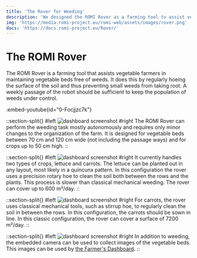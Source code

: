 ```yaml
---
title: 'The Rover for Weeding'
description: 'We designed the ROMI Rover as a farming tool to assist vegetable farmers in maintaining vegetable beds free of weeds. It does this by regularly hoeing the surface of the soil and thus preventing small weeds from taking root. It can do this task mostly autonomously and requires only minor changes to the organization of the farm.'
img: 'https://media.romi-project.eu/romi-web/assets/images/rover.png'
docs: 'https://docs.romi-project.eu/Rover/'
---
```


# The ROMI Rover

The ROMI Rover is a farming tool that assists vegetable farmers in maintaining vegetable beds free of weeds. It does this by regularly hoeing the surface of the soil and thus preventing small weeds from taking root. A weekly passage of the robot should be sufficient to keep the population of weeds under control.

:embed-youtube{id="0-Focjjzc7k"}

::section-split{}
#left
![dashboard screenshot](https://media.romi-project.eu/romi-web/media/DSC00553-1200x635.jpg)
#right
The ROMI Rover can perform the weeding task mostly autonomously and requires only minor changes to the organization of the farm. It is designed for vegetable beds between 70 cm and 120 cm wide (not including the passage ways) and for crops up to 50 cm high.
::

::section-split{}
#left
![dashboard screenshot](https://media.romi-project.eu/romi-web/media/tool-1200x635.jpg)
#right
It currently handles two types of crops, lettuce and carrots. The lettuce can be planted out in any layout, most likely in a quincunx pattern. In this configuration the rover uses a precision rotary hoe to clean the soil both between the rows and the plants. This process is slower than classical mechanical weeding. The rover can cover up to 600 m²/day.
::

::section-split{}
#left
![dashboard screenshot](https://media.romi-project.eu/romi-web/media/tool-carrier.jpg)
#right
For carrots, the rover uses classical mechanical tools, such as stirrup hoe, to regularly clean the soil in between the rows. In this configuration, the carrots should be sown in line. In this classic configuration, the rover can cover a surface of 7200 m²/day.
::

::section-split{}
#left
![dashboard screenshot](https://media.romi-project.eu/romi-web/media/lettuce-1200x635.jpg)
#right
In addition to weeding, the embedded camera can be used to collect images of the vegetable beds. This images can be used by [the Farmer's Dashboard](/tools/crop-monitoring).
::
